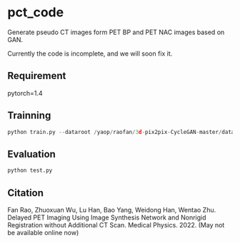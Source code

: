 # pct_code
Generate pseudo CT images form PET BP and PET NAC images based on GAN.

Currently the code is incomplete, and we will soon fix it.

## Requirement
pytorch=1.4


## Trainning 
```python
python train.py --dataroot /yaop/raofan/3d-pix2pix-CycleGAN-master/dataset/ --phase train --loadSize 256 --fineSize 256 --depthSize 8 --input_nc  2 --output_nc 1 --which_model_netD basic --which_model_netG unet_copy --dataset_mode  myaligned --model pix2pix3d --save_latest_freq 500 --batchSize 4 --lr 0.0001 --checkpoints_dir /yaop/raofan/3d-pix2pix-CycleGAN-master_v2/checkpoints_6 --pool_size 500 --gpu_ids 1 --lambda_A 100 --load_G_net empty --load_D_net empty
```

## Evaluation
```python
python test.py
```

## Citation 

Fan Rao, Zhuoxuan Wu, Lu Han, Bao Yang, Weidong Han, Wentao Zhu. Delayed PET Imaging Using Image Synthesis Network and Nonrigid Registration without Additional CT Scan. Medical Physics. 2022. (May not be available online now)
